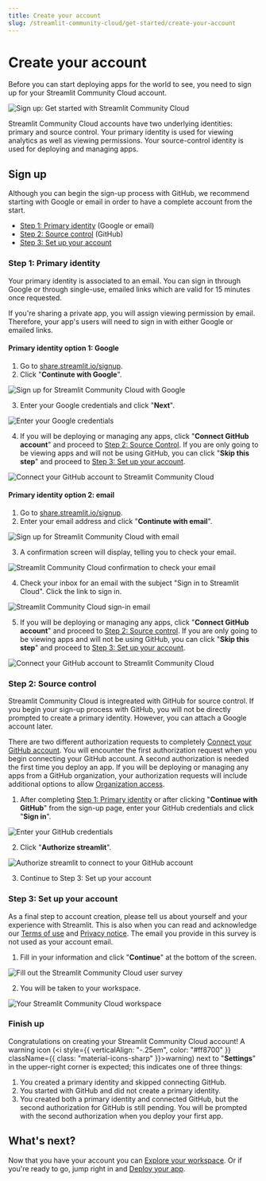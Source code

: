 ```yaml
---
title: Create your account
slug: /streamlit-community-cloud/get-started/create-your-account
---
```


# Create your account

Before you can start deploying apps for the world to see, you need to sign up for your Streamlit Community Cloud account.

![Sign up: Get started with Streamlit Community Cloud](/images/streamlit-community-cloud/sign-up.png)

Streamlit Community Cloud accounts have two underlying identities: primary and source control. Your primary identity is used for viewing analytics as well as viewing permissions. Your source-control identity is used for deploying and managing apps.

## Sign up

Although you can begin the sign-up process with GitHub, we recommend starting with Google or email in order to have a complete account from the start.
* [Step 1: Primary identity](#step-1-primary-identity) (Google or email)
* [Step 2: Source control](#step-2-source-control) (GitHub)
* [Step 3: Set up your account](#step-3-set-up-your-account)

### Step 1: Primary identity

Your primary identity is associated to an email. You can sign in through Google or through single-use, emailed links which are valid for 15 minutes once requested.

If you're sharing a private app, you will assign viewing permission by email. Therefore, your app's users will need to sign in with either Google or emailed links.

#### Primary identity option 1: Google

1. Go to <a href="https://share.streamlit.io/signup" target="_blank">share.streamlit.io/signup</a>.
2. Click "**Continute with Google**".

<div style={{ maxWidth: '50%', margin: 'auto' }}>
<Image alt="Sign up for Streamlit Community Cloud with Google"  src="/images/streamlit-community-cloud/sign-up-Google-XL.png" />
</div>

3. Enter your Google credentials and click "**Next**".

<div style={{ maxWidth: '90%', margin: 'auto' }}>
<Image alt="Enter your Google credentials" src="/images/streamlit-community-cloud/sign-in-Google-2.png" />
</div>

4. If you will be deploying or managing any apps, click "**Connect GitHub account**" and proceed to [Step 2: Source Control](/streamlit-community-cloud/get-started/create-your-account#step-2-source-control). If you are only going to be viewing apps and will not be using GitHub, you can click "**Skip this step**" and proceed to [Step 3: Set up your account](#step-3-set-up-your-account).

<div style={{ maxWidth: '50%', margin: 'auto' }}>
<Image alt="Connect your GitHub account to Streamlit Community Cloud" src="/images/streamlit-community-cloud/sign-up-2.png" />
</div>

#### Primary identity option 2: email

1. Go to <a href="https://share.streamlit.io/signup" target="_blank">share.streamlit.io/signup</a>.
2. Enter your email address and click "**Continute with email**".

<div style={{ maxWidth: '50%', margin: 'auto' }}>
<Image alt="Sign up for Streamlit Community Cloud with email" src="/images/streamlit-community-cloud/sign-up-email-XL.png" />
</div>

3. A confirmation screen will display, telling you to check your email.

<div style={{ maxWidth: '90%', margin: 'auto' }}>
<Image alt="Streamlit Community Cloud confirmation to check your email" src="/images/streamlit-community-cloud/sign-in-email-2.png" />
</div>

4. Check your inbox for an email with the subject "Sign in to Streamlit Cloud". Click the link to sign in.

<div style={{ maxWidth: '90%', margin: 'auto' }}>
<Image alt="Streamlit Community Cloud sign-in email" src="/images/streamlit-community-cloud/sign-in-email-3.png" />
</div>

5. If you will be deploying or managing any apps, click "**Connect GitHub account**" and proceed to [Step 2: Source control](/streamlit-community-cloud/get-started/create-your-account#step-2-source-control). If you are only going to be viewing apps and will not be using GitHub, you can click "**Skip this step**" and proceed to [Step 3: Set up your account](#step-3-set-up-your-account).

<div style={{ maxWidth: '50%', margin: 'auto' }}>
<Image alt="Connect your GitHub account to Streamlit Community Cloud" src="/images/streamlit-community-cloud/sign-up-2.png" />
</div>

### Step 2: Source control

Streamlit Community Cloud is integreated with GitHub for source control. If you begin your sign-up process with GitHub, you will not be directly prompted to create a primary identity. However, you can attach a Google account later.

There are two different authorization requests to completely [Connect your GitHub account](/streamlit-community-cloud/get-started/connect-your-github-account). You will encounter the first authorization request when you begin connecting your GitHub account. A second authorization is needed the first time you deploy an app. If you will be deploying or managing any apps from a GitHub organization, your authorization requests will include additional options to allow [Organization access](/streamlit-community-cloud/get-started/connect-github#organization-access).

1. After completing [Step 1: Primary identity](#step-1-primary-identity) or after clicking "**Continue with GitHub**" from the sign-up page, enter your GitHub credentials and click "**Sign in**".

<div style={{ maxWidth: '90%', margin: 'auto' }}>
<Image alt="Enter your GitHub credentials" src="/images/streamlit-community-cloud/sign-in-GitHub-2.png" />
</div>

2. Click "**Authorize streamlit**".

<div style={{ maxWidth: '50%', margin: 'auto' }}>
<Image alt="Authorize streamlit to connect to your GitHub account" src="/images/streamlit-community-cloud/GitHub-auth1-none.png" />
</div>

3. Continue to Step 3: Set up your account

### Step 3: Set up your account

As a final step to account creation, please tell us about yourself and your experience with Streamlit. This is also when you can read and acknowledge our <a href="https://www.streamlit.io/sharing/terms-of-use" target="_blank">Terms of use</a> and <a href="https://streamlit.io/privacy-policy" target="_blank">Privacy notice</a>. The email you provide in this survey is not used as your account email.

1. Fill in your information and click "**Continue**" at the bottom of the screen.

<div style={{ maxWidth: '70%', margin: 'auto' }}>
<Image alt="Fill out the Streamlit Community Cloud user survey" src="/images/streamlit-community-cloud/sign-up-3.png" />
</div>

2. You will be taken to your workspace.

<div style={{ maxWidth: '90%', margin: 'auto' }}>
<Image alt="Your Streamlit Community Cloud workspace" src="/images/streamlit-community-cloud/workspace-empty-warning.png" />
</div>

### Finish up

Congratulations on creating your Streamlit Community Cloud account! A warning icon (<i style={{ verticalAlign: "-.25em", color: "#ff8700" }} className={{ class: "material-icons-sharp" }}>warning</i>) next to "**Settings**" in the upper-right corner is expected; this indicates one of three things:

1. You created a primary identity and skipped connecting GitHub.
2. You started with GitHub and did not create a primary identity.
3. You created both a primary identity and connected GitHub, but the second authorization for GitHub is still pending. You will be prompted with the second authorization when you deploy your first app.

## What's next?

Now that you have your account you can [Explore your workspace](/streamlit-community-cloud/get-started/explore-your-workspace). Or if you're ready to go, jump right in and [Deploy your app](/streamlit-community-cloud/deploy-your-app).
